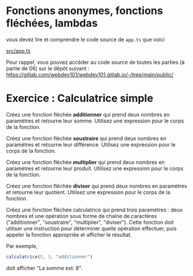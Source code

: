 # Fonctions anonymes, fonctions fléchées, lambdas

vous devez lire et comprendre le code source de `app.ts` que voici

[src/app.ts](src/app.ts ':include :type=code typescript')

Pour rappel, vous pouvez accéder au code source de toutes les parties (à partie de 06) sur le dépôt suivant : https://gitlab.com/webdev101/webdev101.gitlab.io/-/tree/main/public/

# Exercice : Calculatrice simple

Créez une fonction fléchée **additionner** qui prend deux nombres en paramètres et retourne leur somme. Utilisez une expression pour le corps de la fonction.

Créez une fonction fléchée **soustraire** qui prend deux nombres en paramètres et retourne leur différence. Utilisez une expression pour le corps de la fonction.

Créez une fonction fléchée **multiplier** qui prend deux nombres en paramètres et retourne leur produit. Utilisez une expression pour le corps de la fonction.

Créez une fonction fléchée **diviser** qui prend deux nombres en paramètres et retourne leur quotient. Utilisez une expression pour le corps de la fonction.

Créez une fonction fléchée calculatrice qui prend trois paramètres : deux nombres et une opération sous forme de chaîne de caractères ("additionner", "soustraire", "multiplier", "diviser"). Cette fonction doit utiliser une instruction pour déterminer quelle opération effectuer, puis appeler la fonction appropriée et afficher le résultat.

Par exemple, 

```typescript
calculatrice(5, 3, "additionner")
```

doit afficher "La somme est: 8".